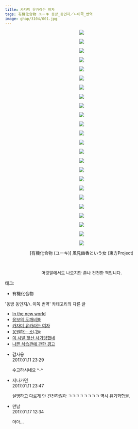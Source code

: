 ```yaml
---
title: 카자미 유카라는 여자
tags: 有機化合物 ユーキ 동방_동인지／ㄴ이쪽_번역
image: ghap/3104/001.jpg
---
```

<div class="article">
<p style="text-align: center; clear: none; float: none;"><img src="{{ site.nasurl }}/ghap/3104/001.jpg"/></p>
<p style="text-align: center; clear: none; float: none;"><img src="{{ site.nasurl }}/ghap/3104/002.jpg"/></p>
<p style="text-align: center; clear: none; float: none;"><img src="{{ site.nasurl }}/ghap/3104/003.jpg"/></p>
<p style="text-align: center; clear: none; float: none;"><img src="{{ site.nasurl }}/ghap/3104/004.jpg"/></p>
<p style="text-align: center; clear: none; float: none;"><img src="{{ site.nasurl }}/ghap/3104/005.jpg"/></p>
<p style="text-align: center; clear: none; float: none;"><img src="{{ site.nasurl }}/ghap/3104/006.jpg"/></p>
<p style="text-align: center; clear: none; float: none;"><img src="{{ site.nasurl }}/ghap/3104/007.jpg"/></p>
<p style="text-align: center; clear: none; float: none;"><img src="{{ site.nasurl }}/ghap/3104/008.jpg"/></p>
<p style="text-align: center; clear: none; float: none;"><img src="{{ site.nasurl }}/ghap/3104/009.jpg"/></p>
<p style="text-align: center; clear: none; float: none;"><img src="{{ site.nasurl }}/ghap/3104/010.jpg"/></p>
<p style="text-align: center; clear: none; float: none;"><img src="{{ site.nasurl }}/ghap/3104/011.jpg"/></p>
<p style="text-align: center; clear: none; float: none;"><img src="{{ site.nasurl }}/ghap/3104/012.jpg"/></p>
<p style="text-align: center; clear: none; float: none;"><img src="{{ site.nasurl }}/ghap/3104/013.jpg"/></p>
<p style="text-align: center; clear: none; float: none;"><img src="{{ site.nasurl }}/ghap/3104/014.jpg"/></p>
<p style="text-align: center; clear: none; float: none;"><img src="{{ site.nasurl }}/ghap/3104/015.jpg"/></p>
<p style="text-align: center; clear: none; float: none;"><img src="{{ site.nasurl }}/ghap/3104/016.jpg"/></p>
<p style="text-align: center; clear: none; float: none;"><img src="{{ site.nasurl }}/ghap/3104/017.jpg"/></p>
<p style="text-align: center; clear: none; float: none;"><img src="{{ site.nasurl }}/ghap/3104/018.jpg"/></p>
<p style="text-align: center; clear: none; float: none;"><img src="{{ site.nasurl }}/ghap/3104/019.jpg"/></p>
<p style="text-align: center; clear: none; float: none;"><img src="{{ site.nasurl }}/ghap/3104/020.jpg"/></p>
<p style="text-align: center; clear: none; float: none;"><img src="{{ site.nasurl }}/ghap/3104/021.jpg"/></p>
<p style="text-align: center; clear: none; float: none;"><img src="{{ site.nasurl }}/ghap/3104/022.jpg"/></p>
<p style="text-align: center; clear: none; float: none;"><img src="{{ site.nasurl }}/ghap/3104/023.jpg"/></p>
<p style="text-align: center; clear: none; float: none;"><img src="{{ site.nasurl }}/ghap/3104/024.jpg"/></p>
<p style="text-align: center; clear: none; float: none;">[有機化合物 (ユーキ)] 風見幽香という女 (東方Project)</p>
<p style="text-align: center; clear: none; float: none;"><br/></p>
<p style="text-align: center; clear: none; float: none;">머릿말에서도 나오지만 존나 건전한 책입니다.</p>
</div><div class="tagTrail">
<p>태그: </p>
<ul>
<li>有機化合物</li>
</ul>
</div><div class="another">
<p>'동방 동인지/ㄴ이쪽 번역' 카테고리의 다른 글</p>
<ul>
<li><a href="/2017-01-16-ghap_3119">In the new world</a></li>
<li><a href="/2017-01-15-ghap_3118">응보의 도깨비불</a></li>
<li><a href="/2017-01-11-ghap_3104">카자미 유카라는 여자</a></li>
<li><a href="/2017-01-09-ghap_3091">응원하는 소녀들</a></li>
<li><a href="/2017-01-08-ghap_3090">이 시발 핫산 사기당했네</a></li>
<li><a href="/2017-01-07-ghap_3089">나쁜 식습관에 관한 경고</a></li>
</ul>
</div><div class="cb_module cb_fluid">
<div class="cb_wrt cb_profile">
<div class="comment">
<ul>
<li class="cb_thumb_off" id="comment14889234">
<div class="cb_comment_area">
<div class="cb_info_area">
<div class="cb_section">
<span class="cb_nick_name">감사용</span>
</div>
<div class="cb_section">
<span class="cb_date">2017.01.11 23:29 </span>
</div>
</div>
<div class="cb_dsc_comment">
<p class="cb_dsc">
											수고하시네요 ^-^
										</p>
</div>
</div></li>
<li class="cb_thumb_off" id="comment14889242">
<div class="cb_comment_area">
<div class="cb_info_area">
<div class="cb_section">
<span class="cb_nick_name">지나가던</span>
</div>
<div class="cb_section">
<span class="cb_date">2017.01.11 23:47 </span>
</div>
</div>
<div class="cb_dsc_comment">
<p class="cb_dsc">
											설명하고 다르게 안 건전하잖아 ㅋㅋㅋㅋㅋㅋㅋㅋ 역시 유기화합물.
										</p>
</div>
</div></li>
<li class="cb_thumb_off" id="comment14893658">
<div class="cb_comment_area">
<div class="cb_info_area">
<div class="cb_section">
<span class="cb_nick_name">만남</span>
</div>
<div class="cb_section">
<span class="cb_date">2017.01.17 12:34 </span>
</div>
</div>
<div class="cb_dsc_comment">
<p class="cb_dsc">
											아아...
										</p>
</div>
</div></li>
</ul>
</div>
</div><!-- commentList close -->
</div>